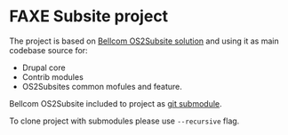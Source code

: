 # FAXE Subsite project

The project is based on [Bellcom OS2Subsite solution](https://github.com/bellcom/os2_subsite)
and using it as main codebase source for:
- Drupal core
- Contrib modules
- OS2Subsites common mofules and feature.

Bellcom OS2Subsite included to project as [git submodule](https://git-scm.com/book/en/v2/Git-Tools-Submodules).

To clone project with submodules please use `--recursive` flag.
